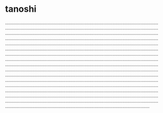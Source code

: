 # tanoshi
.....................................................................................................................................................................................................................................................................................................................................................................................................................................................................................................................................................................................................................................................................................................................................................................................................................................................................................................................................................................................................................................................................................................................................................................................................................................................................................................................................................................................................................................................................................................................................................................................................................................................................................................................................................................................................................................................................................................................................................................................................................................................................................................................................................................................